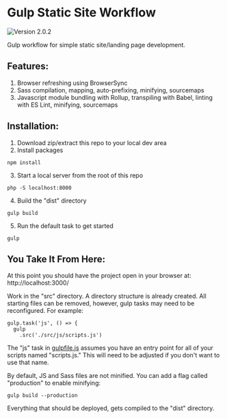 # Gulp Static Site Workflow
![Version 2.0.2](https://img.shields.io/badge/Version-2.0.2-brightgreen.svg)

Gulp workflow for simple static site/landing page development.

## Features:

1. Browser refreshing using BrowserSync
2. Sass compilation, mapping, auto-prefixing, minifying, sourcemaps
3. Javascript module bundling with Rollup, transpiling with Babel, linting with ES Lint, minifying, sourcemaps

## Installation: 

1. Download zip/extract this repo to your local dev area
2. Install packages
```
npm install
```
3. Start a local server from the root of this repo
```
php -S localhost:8000
```
4. Build the "dist" directory
```
gulp build
```
5. Run the default task to get started
```
gulp
```

## You Take It From Here:

At this point you should have the project open in your browser at: http://localhost:3000/

Work in the "src" directory. A directory structure is already created. All starting files can be removed, however, gulp tasks may need to be reconfigured. For example:

```
gulp.task('js', () => {
  gulp
    .src('./src/js/scripts.js')
```

The "js" task in [gulpfile.js](gulpfile.js) assumes you have an entry point for all of your scripts named "scripts.js." This will need to be adjusted if you don't want to use that name.

By default, JS and Sass files are not minified. You can add a flag called "production" to enable minifying:
```
gulp build --production
```

Everything that should be deployed, gets compiled to the "dist" directory.
